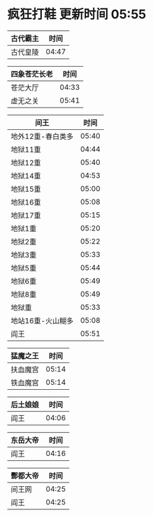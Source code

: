 # 疯狂打鞋 更新时间 05:55

| 古代霸主   | 时间    |
|--------|-------|
| 古代皇陵 | 04:47 |

| 四象苍茫长老   | 时间    |
|--------|-------|
| 苍茫大厅 | 04:33 |
| 虚无之关 | 05:41 |

| 间王   | 时间    |
|--------|-------|
| 地外12重-春白类多 | 05:40 |
| 地狱11重 | 04:44 |
| 地狱12重 | 05:40 |
| 地狱14重 | 04:53 |
| 地狱15重 | 05:00 |
| 地狱16重 | 05:08 |
| 地狱17重 | 05:15 |
| 地狱1重 | 05:20 |
| 地狱2重 | 05:22 |
| 地狱3重 | 05:33 |
| 地狱5重 | 05:44 |
| 地狱6重 | 05:49 |
| 地狱8重 | 05:49 |
| 地狱重 | 05:33 |
| 地站16重-火山糊多 | 05:08 |
| 阎王 | 05:51 |

| 猛魔之王   | 时间    |
|--------|-------|
| 扶血魔宫 | 05:14 |
| 铁血魔宫 | 05:14 |

| 后土娘娘   | 时间    |
|--------|-------|
| 阎王 | 04:06 |

| 东岳大帝   | 时间    |
|--------|-------|
| 阎王 | 04:16 |

| 酆都大帝   | 时间    |
|--------|-------|
| 间王网 | 04:25 |
| 阎王 | 04:25 |